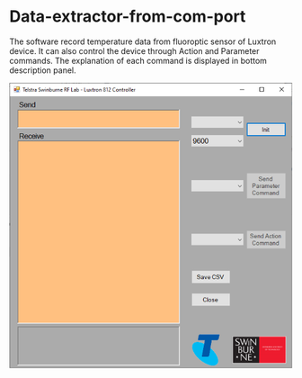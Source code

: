 # Data-extractor-from-com-port

The software record temperature data from fluoroptic sensor of Luxtron device. 
It can also control the device through Action and Parameter commands. The explanation of each command is displayed in bottom description panel.



![User Interface](https://github.com/alilajevardi/Data-extractor-from-com-port/blob/main/artifacts/UI_image2.png)

